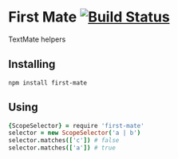 # First Mate [![Build Status](https://travis-ci.org/atom/first-mate.png)](https://travis-ci.org/atom/first-mate)

TextMate helpers

## Installing

```shc
npm install first-mate
```

## Using

```coffeescript
{ScopeSelector} = require 'first-mate'
selector = new ScopeSelector('a | b')
selector.matches(['c']) # false
selector.matches(['a']) # true
```
